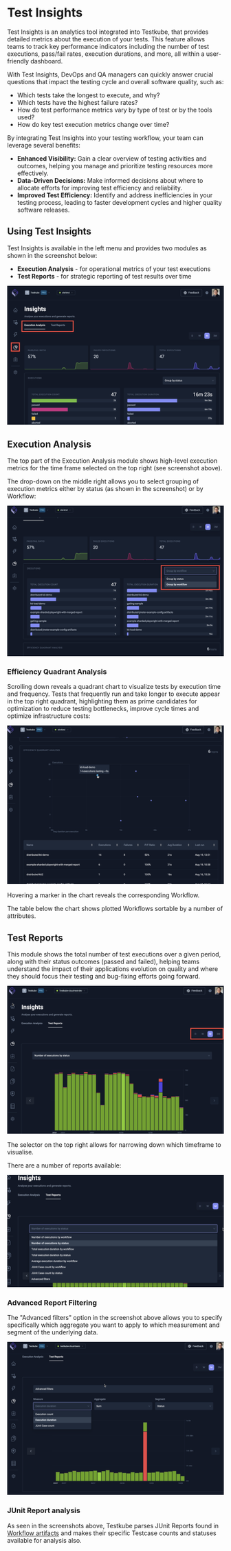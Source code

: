 # Test Insights

Test Insights is an analytics tool integrated into Testkube, that provides detailed metrics about the
execution of your tests. This feature allows teams to track key performance indicators including the number
of test executions, pass/fail rates, execution durations, and more, all within a user-friendly dashboard.

With Test Insights, DevOps and QA managers can quickly answer crucial questions that impact the testing 
cycle and overall software quality, such as:

- Which tests take the longest to execute, and why?
- Which tests have the highest failure rates?
- How do test performance metrics vary by type of test or by the tools used?
- How do key test execution metrics change over time?

By integrating Test Insights into your testing workflow, your team can leverage several benefits:

- **Enhanced Visibility:** Gain a clear overview of testing activities and outcomes, helping 
  you manage and prioritize testing resources more effectively.
- **Data-Driven Decisions:** Make informed decisions about where to allocate efforts for improving 
  test efficiency and reliability.
- **Improved Test Efficiency:** Identify and address inefficiencies in your testing process, leading 
  to faster development cycles and higher quality software releases.

## Using Test Insights

Test Insights is available in the left menu and provides two modules as shown in the screenshot below:

- **Execution Analysis** - for operational metrics of your test executions
- **Test Reports** - for strategic reporting of test results over time

![Test Insights Tab](images/test-insights-tab.png)

## Execution Analysis

The top part of the Execution Analysis module shows high-level execution metrics for the time frame
selected on the top right (see screenshot above).

The drop-down on the middle right allows you to select grouping of execution metrics either by status (as shown
in the screenshot) or by Workflow:

![Test Insights Execution Analysis by Workflows](images/test-insights-execution-analysis-by-workflow.png)

### Efficiency Quadrant Analysis

Scrolling down reveals a quadrant chart to visualize tests by execution time and frequency. Tests that 
frequently run and take longer to execute appear in the top right quadrant, highlighting them as prime 
candidates for optimization to reduce testing bottlenecks, improve cycle times and optimize infrastructure costs:

![Test Insights - Efficiency Quadrant Analysis](images/test-insights-quadrant-analysis.png)

Hovering a marker in the chart reveals the corresponding Workflow. 

The table below the chart shows plotted Workflows sortable by a number of attributes.

## Test Reports

This module shows the total number of test executions over a given period, along with their status 
outcomes (passed and failed), helping teams understand the impact of their applications evolution on quality 
and where they should focus their testing and bug-fixing efforts going forward.

![Test Reports Module](images/test-insights-report-module.png)

The selector on the top right allows for narrowing down which timeframe to visualise.

There are a number of reports available:

![Test Reports Module Reports](images/test-insights-reports-list.png)

### Advanced Report Filtering

The "Advanced filters" option in the screenshot above allows you to specify specifically which aggregate 
you want to apply to which measurement and segment of the underlying data.

![Test Reports Advanced Filtering](images/test-insights-advanced-filtering.png)

### JUnit Report analysis

As seen in the screenshots above, Testkube parses JUnit Reports found in 
[Workflow artifacts](/articles/test-workflows-artifacts) and makes their specific Testcase counts and 
statuses available for analysis also.

